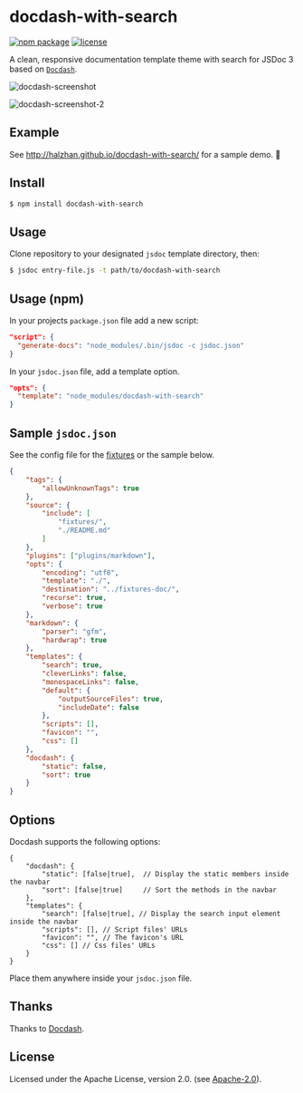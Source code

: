 # docdash-with-search
[![npm package](https://img.shields.io/npm/v/docdash-with-search.svg)](https://www.npmjs.com/package/docdash-with-search) [![license](https://img.shields.io/npm/l/docdash-with-search.svg)](LICENSE.md)

A clean, responsive documentation template theme with search for JSDoc 3 based on [`Docdash`](https://github.com/clenemt/docdash).

![docdash-screenshot](https://cloud.githubusercontent.com/assets/447956/13398144/4dde7f36-defd-11e5-8909-1a9013302cb9.png)

![docdash-screenshot-2](https://cloud.githubusercontent.com/assets/447956/13401057/e30effd8-df0a-11e5-9f51-66257ac38e94.jpg)

## Example
See http://halzhan.github.io/docdash-with-search/ for a sample demo. :rocket:

## Install

```bash
$ npm install docdash-with-search
```

## Usage
Clone repository to your designated `jsdoc` template directory, then:

```bash
$ jsdoc entry-file.js -t path/to/docdash-with-search
```

## Usage (npm)
In your projects `package.json` file add a new script:

```json
"script": {
  "generate-docs": "node_modules/.bin/jsdoc -c jsdoc.json"
}
```

In your `jsdoc.json` file, add a template option.

```json
"opts": {
  "template": "node_modules/docdash-with-search"
}
```

## Sample `jsdoc.json`
See the config file for the [fixtures](fixtures/fixtures.conf.json) or the sample below.

```json
{
    "tags": {
        "allowUnknownTags": true
    },
    "source": {
        "include": [
            "fixtures/",
            "./README.md"
        ]
    },
    "plugins": ["plugins/markdown"],
    "opts": {
        "encoding": "utf8",
        "template": "./",
        "destination": "../fixtures-doc/",
        "recurse": true,
        "verbose": true
    },
    "markdown": {
        "parser": "gfm",
        "hardwrap": true
    },
    "templates": {
        "search": true,
        "cleverLinks": false,
        "monospaceLinks": false,
        "default": {
            "outputSourceFiles": true,
            "includeDate": false
        },
        "scripts": [],
        "favicon": "",
        "css": []
    },
    "docdash": {
        "static": false,
        "sort": true
    }
}
```

## Options
Docdash supports the following options:

```
{
    "docdash": {
        "static": [false|true],  // Display the static members inside the navbar
        "sort": [false|true]     // Sort the methods in the navbar
    },
    "templates": {
        "search": [false|true], // Display the search input element inside the navbar
        "scripts": [], // Script files' URLs
        "favicon": "", // The favicon's URL
        "css": [] // Css files' URLs
    }
}
```

Place them anywhere inside your `jsdoc.json` file.

## Thanks
Thanks to [Docdash](https://github.com/clenemt/docdash).

## License
Licensed under the Apache License, version 2.0. (see [Apache-2.0](LICENSE.md)).
